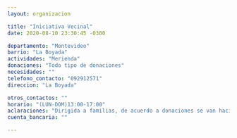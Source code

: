 ```yaml
---
layout: organizacion

title: "Iniciativa Vecinal"
date: 2020-08-10 23:30:45 -0300

departamento: "Montevideo"
barrio: "La Boyada"
actividades: "Merienda"
donaciones: "Todo tipo de donaciones"
necesidades: ""
telefono_contacto: "092912571"
direccion: "La Boyada"

otros_contactos: ""
horario: "(LUN-DOM)13:00-17:00"
aclaraciones: "Dirigida a familias, de acuerdo a donaciones se van haciendo las meriendas."
cuenta_bancaria: ""

---
```

